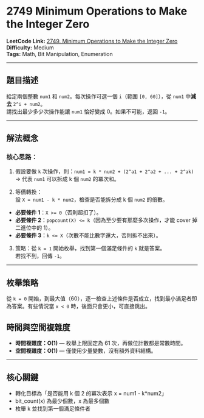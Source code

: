 # 2749 Minimum Operations to Make the Integer Zero

**LeetCode Link:** [2749. Minimum Operations to Make the Integer Zero](https://leetcode.com/problems/minimum-operations-to-make-the-integer-zero/)  
**Difficulty:** Medium  
**Tags:** Math, Bit Manipulation, Enumeration

---

## 題目描述
給定兩個整數 `num1` 和 `num2`。每次操作可選一個 `i`（範圍 `[0, 60]`），從 `num1` 中**減去** `2^i + num2`。  
請找出最少多少次操作能讓 `num1` 恰好變成 0。如果不可能，返回 `-1`。  


---

## 解法概念

###  核心思路：
1. 假設要做 `k` 次操作，則：`num1 = k * num2 + (2^a1 + 2^a2 + ... + 2^ak)`
→ 代表 `num1` 可以拆成 k 個 `num2` 的冪次和。

2. 等價轉換：  
設 `X = num1 - k * num2`，檢查是否能拆分成 k 個 `num2` 的倍數。
- **必要條件 1**：`X >= 0`（否則超扣了）。
- **必要條件 2**：`popcount(X) <= k`（因為至少要有那麼多次操作，才能 cover 掉二進位中的 1）。
- **必要條件 3**：`k <= X`（次數不能比數字還大，否則拆不出來）。

3. 策略：從 `k = 1` 開始枚舉，找到第一個滿足條件的 `k` 就是答案。  
若找不到，回傳 `-1`。

---

## 枚舉策略
從 `k = 0` 開始，到最大值（60），逐一檢查上述條件是否成立，找到最小滿足者即為答案。有些情況當 `x < 0` 時，後面只會更小，可直接跳出。

## 時間與空間複雜度

- **時間複雜度：O(1)** — 枚舉上限固定為 61 次，再做位計數都是常數時間。
- **空間複雜度：O(1)** — 僅使用少量變數，沒有額外資料結構。

---

## 核心關鍵
- 轉化目標為「是否能用 k 個 2 的冪次表示 x = num1 - k*num2」
- bit_count(x) 為最少個數，x 為最多個數
- 枚舉 k 並找到第一個滿足條件者